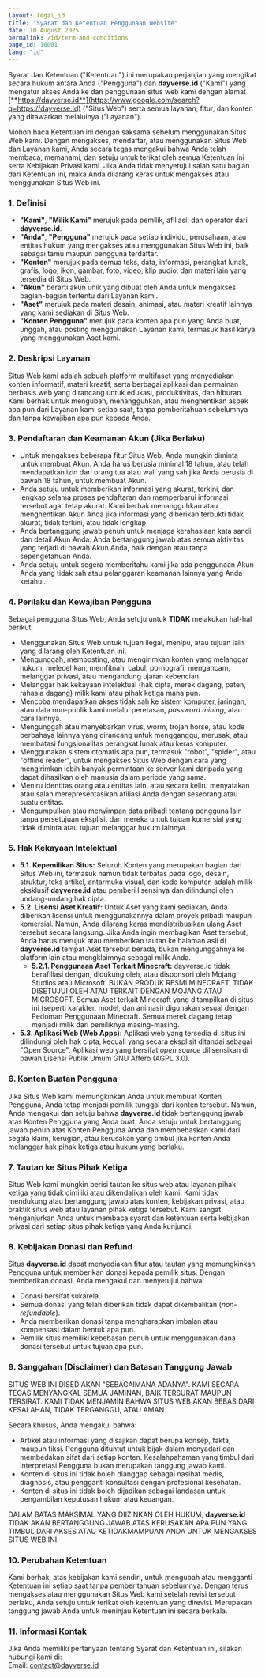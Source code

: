 ```yaml
---
layout: legal_id
title: "Syarat dan Ketentuan Penggunaan Website"
date: 10 August 2025
permalink: /id/term-and-conditions
page_id: 10001
lang: "id"
---
```


Syarat dan Ketentuan ("Ketentuan") ini merupakan perjanjian yang mengikat secara hukum antara Anda ("Pengguna") dan **dayverse.id** ("Kami") yang mengatur akses Anda ke dan penggunaan situs web kami dengan alamat [**https://dayverse.id**](https://www.google.com/search?q=https://dayverse.id) ("Situs Web") serta semua layanan, fitur, dan konten yang ditawarkan melaluinya ("Layanan").

Mohon baca Ketentuan ini dengan saksama sebelum menggunakan Situs Web kami. Dengan mengakses, mendaftar, atau menggunakan Situs Web dan Layanan kami, Anda secara tegas mengakui bahwa Anda telah membaca, memahami, dan setuju untuk terikat oleh semua Ketentuan ini serta Kebijakan Privasi kami. Jika Anda tidak menyetujui salah satu bagian dari Ketentuan ini, maka Anda dilarang keras untuk mengakses atau menggunakan Situs Web ini.

### **1\. Definisi**

* **"Kami"**, **"Milik Kami"** merujuk pada pemilik, afiliasi, dan operator dari **dayverse.id**.  
* **"Anda"**, **"Pengguna"** merujuk pada setiap individu, perusahaan, atau entitas hukum yang mengakses atau menggunakan Situs Web ini, baik sebagai tamu maupun pengguna terdaftar.  
* **"Konten"** merujuk pada semua teks, data, informasi, perangkat lunak, grafis, logo, ikon, gambar, foto, video, klip audio, dan materi lain yang tersedia di Situs Web.  
* **"Akun"** berarti akun unik yang dibuat oleh Anda untuk mengakses bagian-bagian tertentu dari Layanan kami.  
* **"Aset"** merujuk pada materi desain, animasi, atau materi kreatif lainnya yang kami sediakan di Situs Web.  
* **"Konten Pengguna"** merujuk pada konten apa pun yang Anda buat, unggah, atau posting menggunakan Layanan kami, termasuk hasil karya yang menggunakan Aset kami.

### **2\. Deskripsi Layanan**

Situs Web kami adalah sebuah platform multifaset yang menyediakan konten informatif, materi kreatif, serta berbagai aplikasi dan permainan berbasis web yang dirancang untuk edukasi, produktivitas, dan hiburan. Kami berhak untuk mengubah, menangguhkan, atau menghentikan aspek apa pun dari Layanan kami setiap saat, tanpa pemberitahuan sebelumnya dan tanpa kewajiban apa pun kepada Anda.

### **3\. Pendaftaran dan Keamanan Akun (Jika Berlaku)**

* Untuk mengakses beberapa fitur Situs Web, Anda mungkin diminta untuk membuat Akun. Anda harus berusia minimal 18 tahun, atau telah mendapatkan izin dari orang tua atau wali yang sah jika Anda berusia di bawah 18 tahun, untuk membuat Akun.  
* Anda setuju untuk memberikan informasi yang akurat, terkini, dan lengkap selama proses pendaftaran dan memperbarui informasi tersebut agar tetap akurat. Kami berhak menangguhkan atau menghentikan Akun Anda jika informasi yang diberikan terbukti tidak akurat, tidak terkini, atau tidak lengkap.  
* Anda bertanggung jawab penuh untuk menjaga kerahasiaan kata sandi dan detail Akun Anda. Anda bertanggung jawab atas semua aktivitas yang terjadi di bawah Akun Anda, baik dengan atau tanpa sepengetahuan Anda.  
* Anda setuju untuk segera memberitahu kami jika ada penggunaan Akun Anda yang tidak sah atau pelanggaran keamanan lainnya yang Anda ketahui.

### **4\. Perilaku dan Kewajiban Pengguna**

Sebagai pengguna Situs Web, Anda setuju untuk **TIDAK** melakukan hal-hal berikut:

* Menggunakan Situs Web untuk tujuan ilegal, menipu, atau tujuan lain yang dilarang oleh Ketentuan ini.  
* Mengunggah, memposting, atau mengirimkan konten yang melanggar hukum, melecehkan, memfitnah, cabul, pornografi, mengancam, melanggar privasi, atau mengandung ujaran kebencian.  
* Melanggar hak kekayaan intelektual (hak cipta, merek dagang, paten, rahasia dagang) milik kami atau pihak ketiga mana pun.  
* Mencoba mendapatkan akses tidak sah ke sistem komputer, jaringan, atau data non-publik kami melalui peretasan, *password mining*, atau cara lainnya.  
* Mengunggah atau menyebarkan virus, worm, trojan horse, atau kode berbahaya lainnya yang dirancang untuk mengganggu, merusak, atau membatasi fungsionalitas perangkat lunak atau keras komputer.  
* Menggunakan sistem otomatis apa pun, termasuk "robot", "spider", atau "offline reader", untuk mengakses Situs Web dengan cara yang mengirimkan lebih banyak permintaan ke server kami daripada yang dapat dihasilkan oleh manusia dalam periode yang sama.  
* Meniru identitas orang atau entitas lain, atau secara keliru menyatakan atau salah merepresentasikan afiliasi Anda dengan seseorang atau suatu entitas.  
* Mengumpulkan atau menyimpan data pribadi tentang pengguna lain tanpa persetujuan eksplisit dari mereka untuk tujuan komersial yang tidak diminta atau tujuan melanggar hukum lainnya.

### **5\. Hak Kekayaan Intelektual**

* **5.1. Kepemilikan Situs:** Seluruh Konten yang merupakan bagian dari Situs Web ini, termasuk namun tidak terbatas pada logo, desain, struktur, teks artikel, antarmuka visual, dan kode komputer, adalah milik eksklusif **dayverse.id** atau pemberi lisensinya dan dilindungi oleh undang-undang hak cipta.  
* **5.2. Lisensi Aset Kreatif:** Untuk Aset yang kami sediakan, Anda diberikan lisensi untuk menggunakannya dalam proyek pribadi maupun komersial. Namun, Anda dilarang keras mendistribusikan ulang Aset tersebut secara langsung. Jika Anda ingin membagikan Aset tersebut, Anda harus merujuk atau memberikan tautan ke halaman asli di **dayverse.id** tempat Aset tersebut berada, bukan mengunggahnya ke platform lain atau mengklaimnya sebagai milik Anda.  
  * **5.2.1. Penggunaan Aset Terkait Minecraft:** dayverse.id tidak berafiliasi dengan, didukung oleh, atau disponsori oleh Mojang Studios atau Microsoft. BUKAN PRODUK RESMI MINECRAFT. TIDAK DISETUJUI OLEH ATAU TERKAIT DENGAN MOJANG ATAU MICROSOFT. Semua Aset terkait Minecraft yang ditampilkan di situs ini (seperti karakter, model, dan animasi) digunakan sesuai dengan Pedoman Penggunaan Minecraft. Semua merek dagang tetap menjadi milik dari pemiliknya masing-masing.  
* **5.3. Aplikasi Web (Web Apps):** Aplikasi web yang tersedia di situs ini dilindungi oleh hak cipta, kecuali yang secara eksplisit ditandai sebagai "Open Source". Aplikasi web yang bersifat *open source* dilisensikan di bawah Lisensi Publik Umum GNU Affero (AGPL 3.0).

### **6\. Konten Buatan Pengguna**

Jika Situs Web kami memungkinkan Anda untuk membuat Konten Pengguna, Anda tetap menjadi pemilik tunggal dari konten tersebut. Namun, Anda mengakui dan setuju bahwa **dayverse.id** tidak bertanggung jawab atas Konten Pengguna yang Anda buat. Anda setuju untuk bertanggung jawab penuh atas Konten Pengguna Anda dan membebaskan kami dari segala klaim, kerugian, atau kerusakan yang timbul jika konten Anda melanggar hak pihak ketiga atau hukum yang berlaku.

### **7\. Tautan ke Situs Pihak Ketiga**

Situs Web kami mungkin berisi tautan ke situs web atau layanan pihak ketiga yang tidak dimiliki atau dikendalikan oleh kami. Kami tidak mendukung atau bertanggung jawab atas konten, kebijakan privasi, atau praktik situs web atau layanan pihak ketiga tersebut. Kami sangat menganjurkan Anda untuk membaca syarat dan ketentuan serta kebijakan privasi dari setiap situs pihak ketiga yang Anda kunjungi.

### **8\. Kebijakan Donasi dan Refund**

Situs **dayverse.id** dapat menyediakan fitur atau tautan yang memungkinkan Pengguna untuk memberikan donasi kepada pemilik situs. Dengan memberikan donasi, Anda mengakui dan menyetujui bahwa:

* Donasi bersifat sukarela.  
* Semua donasi yang telah diberikan tidak dapat dikembalikan (*non-refundable*).  
* Anda memberikan donasi tanpa mengharapkan imbalan atau kompensasi dalam bentuk apa pun.  
* Pemilik situs memiliki kebebasan penuh untuk menggunakan dana donasi tersebut untuk tujuan apa pun.

### **9\. Sanggahan (Disclaimer) dan Batasan Tanggung Jawab**

SITUS WEB INI DISEDIAKAN "SEBAGAIMANA ADANYA". KAMI SECARA TEGAS MENYANGKAL SEMUA JAMINAN, BAIK TERSURAT MAUPUN TERSIRAT. KAMI TIDAK MENJAMIN BAHWA SITUS WEB AKAN BEBAS DARI KESALAHAN, TIDAK TERGANGGU, ATAU AMAN.

Secara khusus, Anda mengakui bahwa:

* Artikel atau informasi yang disajikan dapat berupa konsep, fakta, maupun fiksi. Pengguna dituntut untuk bijak dalam menyadari dan membedakan sifat dari setiap konten. Kesalahpahaman yang timbul dari interpretasi Pengguna bukan merupakan tanggung jawab kami.  
* Konten di situs ini tidak boleh dianggap sebagai nasihat medis, diagnosis, atau pengganti konsultasi dengan profesional kesehatan.  
* Konten di situs ini tidak boleh dijadikan sebagai landasan untuk pengambilan keputusan hukum atau keuangan.

DALAM BATAS MAKSIMAL YANG DIIZINKAN OLEH HUKUM, **dayverse.id** TIDAK AKAN BERTANGGUNG JAWAB ATAS KERUSAKAN APA PUN YANG TIMBUL DARI AKSES ATAU KETIDAKMAMPUAN ANDA UNTUK MENGAKSES SITUS WEB INI.

### **10\. Perubahan Ketentuan**

Kami berhak, atas kebijakan kami sendiri, untuk mengubah atau mengganti Ketentuan ini setiap saat tanpa pemberitahuan sebelumnya. Dengan terus mengakses atau menggunakan Situs Web kami setelah revisi tersebut berlaku, Anda setuju untuk terikat oleh ketentuan yang direvisi. Merupakan tanggung jawab Anda untuk meninjau Ketentuan ini secara berkala.

### **11\. Informasi Kontak**

Jika Anda memiliki pertanyaan tentang Syarat dan Ketentuan ini, silakan hubungi kami di:  
Email: contact@dayverse.id  